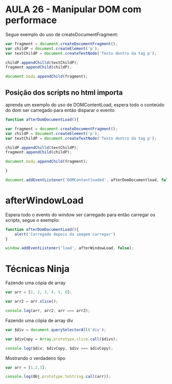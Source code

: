 # AULA 26 - Manipular DOM com performace


Segue exemplo do uso de createDocumentFragment:

```js
var fragment = document.createDocumentFragment();
var childP = document.createElement('p');
var textChildP = document.createTextNode('Texto dentro da tag p');

childP.appendChilld(textChildP);
fragment.appendChild(childP);

document.body.appendChild(fragment);


```

## Posição dos scripts no html importa

aprenda um exemplo do uso de  DOMContentLoad, espera todo o conteúdo do dom ser carregado para então disparar o evento

```js
function afterDomDocumentLoad(){

var fragment = document.createDocumentFragment();
var childP = document.createElement('p');
var textChildP = document.createTextNode('Texto dentro da tag p');

childP.appendChilld(textChildP);
fragment.appendChild(childP);

document.body.appendChild(fragment);

}

document.addEventListener('DOMContentloaded', afterDomDocumentload, false);
```

# afterWindowLoad

Espera todo o evento do window ser carregado para então carregar os scripts, segue o exemplo:


```js
function afterDomDocumentLoad(){
    alert('Carregado depois da imagem carregar')
}

window.addEventListener('load', afterWindowLoad, false);
```


# Técnicas Ninja

Fazendo uma cópia de array



```js
var arr = [1, 2, 3, 4, 5, 6];

var arr2 = arr.slice();

console.log(arr, arr2, arr === arr2);

```


Fazendo uma cópia de array div

```js
var $div = document.querySelectorAll('div');   

var $divCopy = Array.prototype.slice.call($divs);

console.log($div, $divCopy, $div === $divCopy);

```


Mostrando o verdadeiro tipo

```js
var arr = [1,2,3];

console.log(Obj.prototype.toString.call(arr));
```